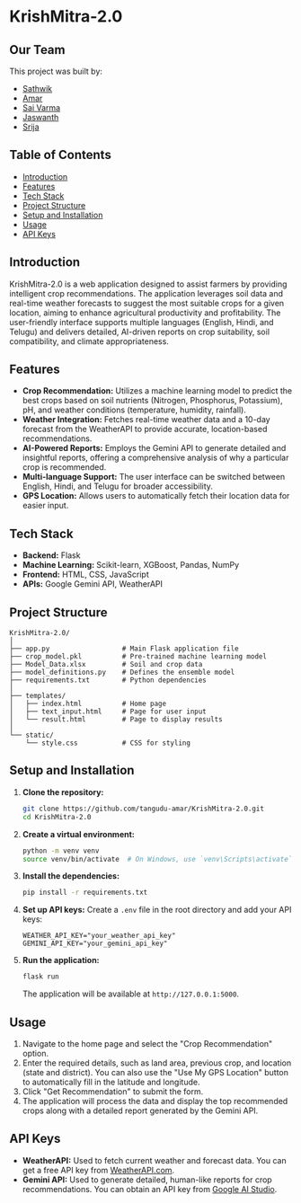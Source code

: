 # KrishMitra-2.0
## Our Team

This project was built by:
- [Sathwik](https://github.com/Sathwik-0906)
- [Amar ](https://github.com/tangudu-amar)
- [Sai Varma](https://github.com/saivarma-2367)
- [Jaswanth](https://github.com/Jaswanth0128)
- [Srija](https://github.com/padmasrija)

## Table of Contents

  - [Introduction](https://www.google.com/search?q=%23introduction)
  - [Features](https://www.google.com/search?q=%23features)
  - [Tech Stack](https://www.google.com/search?q=%23tech-stack)
  - [Project Structure](https://www.google.com/search?q=%23project-structure)
  - [Setup and Installation](https://www.google.com/search?q=%23setup-and-installation)
  - [Usage](https://www.google.com/search?q=%23usage)
  - [API Keys](https://www.google.com/search?q=%23api-keys)

## Introduction

KrishMitra-2.0 is a web application designed to assist farmers by providing intelligent crop recommendations. The application leverages soil data and real-time weather forecasts to suggest the most suitable crops for a given location, aiming to enhance agricultural productivity and profitability. The user-friendly interface supports multiple languages (English, Hindi, and Telugu) and delivers detailed, AI-driven reports on crop suitability, soil compatibility, and climate appropriateness.

## Features

  * **Crop Recommendation:** Utilizes a machine learning model to predict the best crops based on soil nutrients (Nitrogen, Phosphorus, Potassium), pH, and weather conditions (temperature, humidity, rainfall).
  * **Weather Integration:** Fetches real-time weather data and a 10-day forecast from the WeatherAPI to provide accurate, location-based recommendations.
  * **AI-Powered Reports:** Employs the Gemini API to generate detailed and insightful reports, offering a comprehensive analysis of why a particular crop is recommended.
  * **Multi-language Support:** The user interface can be switched between English, Hindi, and Telugu for broader accessibility.
  * **GPS Location:** Allows users to automatically fetch their location data for easier input.

## Tech Stack

  * **Backend:** Flask
  * **Machine Learning:** Scikit-learn, XGBoost, Pandas, NumPy
  * **Frontend:** HTML, CSS, JavaScript
  * **APIs:** Google Gemini API, WeatherAPI

## Project Structure

```
KrishMitra-2.0/
│
├── app.py                  # Main Flask application file
├── crop_model.pkl          # Pre-trained machine learning model
├── Model_Data.xlsx         # Soil and crop data
├── model_definitions.py    # Defines the ensemble model
├── requirements.txt        # Python dependencies
│
├── templates/
│   ├── index.html          # Home page
│   ├── text_input.html     # Page for user input
│   └── result.html         # Page to display results
│
└── static/
    └── style.css           # CSS for styling
```

## Setup and Installation

1.  **Clone the repository:**

    ```bash
    git clone https://github.com/tangudu-amar/KrishMitra-2.0.git
    cd KrishMitra-2.0
    ```

2.  **Create a virtual environment:**

    ```bash
    python -m venv venv
    source venv/bin/activate  # On Windows, use `venv\Scripts\activate`
    ```

3.  **Install the dependencies:**

    ```bash
    pip install -r requirements.txt
    ```

4.  **Set up API keys:**
    Create a `.env` file in the root directory and add your API keys:

    ```
    WEATHER_API_KEY="your_weather_api_key"
    GEMINI_API_KEY="your_gemini_api_key"
    ```

5.  **Run the application:**

    ```bash
    flask run
    ```

    The application will be available at `http://127.0.0.1:5000`.

## Usage

1.  Navigate to the home page and select the "Crop Recommendation" option.
2.  Enter the required details, such as land area, previous crop, and location (state and district). You can also use the "Use My GPS Location" button to automatically fill in the latitude and longitude.
3.  Click "Get Recommendation" to submit the form.
4.  The application will process the data and display the top recommended crops along with a detailed report generated by the Gemini API.

## API Keys

  * **WeatherAPI:** Used to fetch current weather and forecast data. You can get a free API key from [WeatherAPI.com](https://www.weatherapi.com/).
  * **Gemini API:** Used to generate detailed, human-like reports for crop recommendations. You can obtain an API key from [Google AI Studio](https://aistudio.google.com/).
